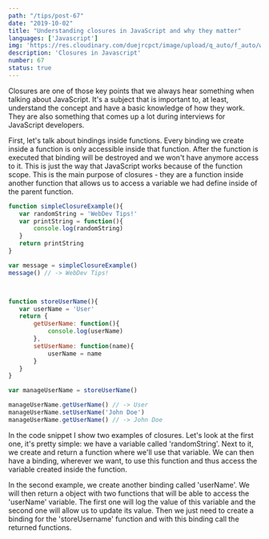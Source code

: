 ```yaml
---
path: "/tips/post-67"
date: "2019-10-02"
title: "Understanding closures in JavaScript and why they matter"
languages: ['Javascript']
img: 'https://res.cloudinary.com/duejrcpct/image/upload/q_auto/f_auto/w_1000/v1586974713/tips/67-1_twm5zu.png'
description: 'Closures in Javascript'
number: 67
status: true
---
```


Closures are one of those key points that we always hear something when talking about JavaScript. It's a subject that is important to, at least, understand the concept and have a basic knowledge of how they work. They are also something that comes up a lot during interviews for JavaScript developers.

First, let's talk about bindings inside functions. Every binding we create inside a function is only accessible inside that function. After the function is executed that binding will be destroyed and we won't have anymore access to it. This is just the way that JavaScript works because of the function scope. This is the main purpose of closures - they are a function inside another function that allows us to access a variable we had define inside of the parent function.

 ```javascript
function simpleClosureExample(){
    var randomString = 'WebDev Tips!'
    var printString = function(){
        console.log(randomString)
    }
    return printString
}

var message = simpleClosureExample()
message() // -> WebDev Tips!



function storeUserName(){
    var userName = 'User'
    return {
        getUserName: function(){
            console.log(userName)
        },
        setUserName: function(name){
            userName = name
        }
    }
}

var manageUserName = storeUserName()

manageUserName.getUserName() // -> User
manageUserName.setUserName('John Doe')
manageUserName.getUserName() // -> John Doe
 ```

In the code snippet I show two examples of closures. Let's look at the first one, it's pretty simple: we have a variable called 'randomString'. Next to it, we create and return a function where we'll use that variable. We can then have a binding, wherever we want, to use this function and thus access the variable created inside the function.

In the second example, we create another binding called 'userName'. We will then return a object with two functions that will be able to access the 'userName' variable. The first one will log the value of this variable and the second one will allow us to update its value.
Then we just need to create a binding for the 'storeUsername' function and with this binding call the returned functions.